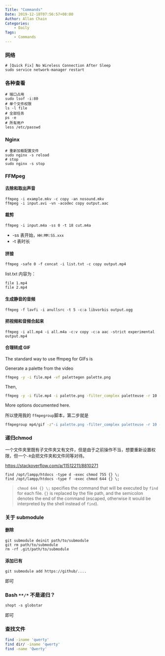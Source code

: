 ```yaml
---
Title: "Commands"
Date: 2019-12-18T07:56:57+08:00
Author: Allan Chain
Categories:
    - Daily
Tags: 
    - Commands
---
```


### 网络

```shell
# [Quick Fix] No Wireless Connection After Sleep
sudo service network-manager restart
```
### 各种查看

```shell
# 端口占用
sudo lsof -i:80
# 单个文件权限
ls -l file
# 全部任务
ps -e
# 所有用户
less /etc/passwd
```
### Nginx

```shell
# 重新加载配置文件
sudo nginx -s reload
# stop
sudo nginx -s stop
```

### FFMpeg
#### 去除和取出声音
```shell
ffmpeg -i example.mkv -c copy -an nosound.mkv
ffmpeg -i input.avi -vn -acodec copy output.aac
```
#### 裁剪
```shell
ffmpeg -i input.m4a -ss 0 -t 18 cut.m4a
```

- -ss 表开始，`HH:MM:SS.xxx`
- -t 表时长

#### 拼接
```shell
ffmpeg -safe 0 -f concat -i list.txt -c copy output.mp4
```
list.txt 内容为：
```
file 1.mp4
file 2.mp4
```

#### 生成静音的音频
```shell
ffmpeg -f lavfi -i anullsrc -t 5 -c:a libvorbis output.ogg
```
#### 把视频和音频合起来
```shell
ffmpeg -i all.mp4 -i all.m4a -c:v copy -c:a aac -strict experimental output.mp4
```

#### 合理转成 GIF

The standard way to use ffmpeg for GIFs is

Generate a palette from the video

```bash
ffmpeg -y -i file.mp4 -vf palettegen palette.png
```
Then,
```bash
ffmpeg -y -i file.mp4 -i palette.png -filter_complex paletteuse -r 10 -s 320x480 file.gif
```
More options documented here.

所以使用我的 `ffmpegroup`脚本，第二步就是

```bash
ffmpegroup mp4/gif -z"-i palette.png -filter_complex paletteuse -r 10 -s 200x200 -y"
```

### 递归chmod

一个文件夹里既有子文件夹又有文件，但是由于之前操作不当，想要重新设置权限，但一个`-R`会把文件夹和文件同等对待。

<https://stackoverflow.com/a/11512211/8810271>

```shell
find /opt/lampp/htdocs -type d -exec chmod 755 {} \;
find /opt/lampp/htdocs -type f -exec chmod 644 {} \;
```

> `chmod 644 {} \;` specifies the command that will be executed by `find` for each file. `{}` is replaced by the file path, and the semicolon denotes the end of the command (escaped, otherwise it would be interpreted by the shell instead of `find`). 

### 关于 submodule

#### 删除

```shell
git submodule deinit path/to/submodule
git rm path/to/submodule
rm -rf .git/path/to/submodule
```

#### 添加已有

```shell
git submodule add https://github/....
```

即可

### Bash `**/*` 不是递归？
```shell
shopt -s globstar
```
即可

### 查找文件

```bash
find -iname 'qwerty'
find dir/ -iname 'qwerty'
find -name 'Qwerty'
```

